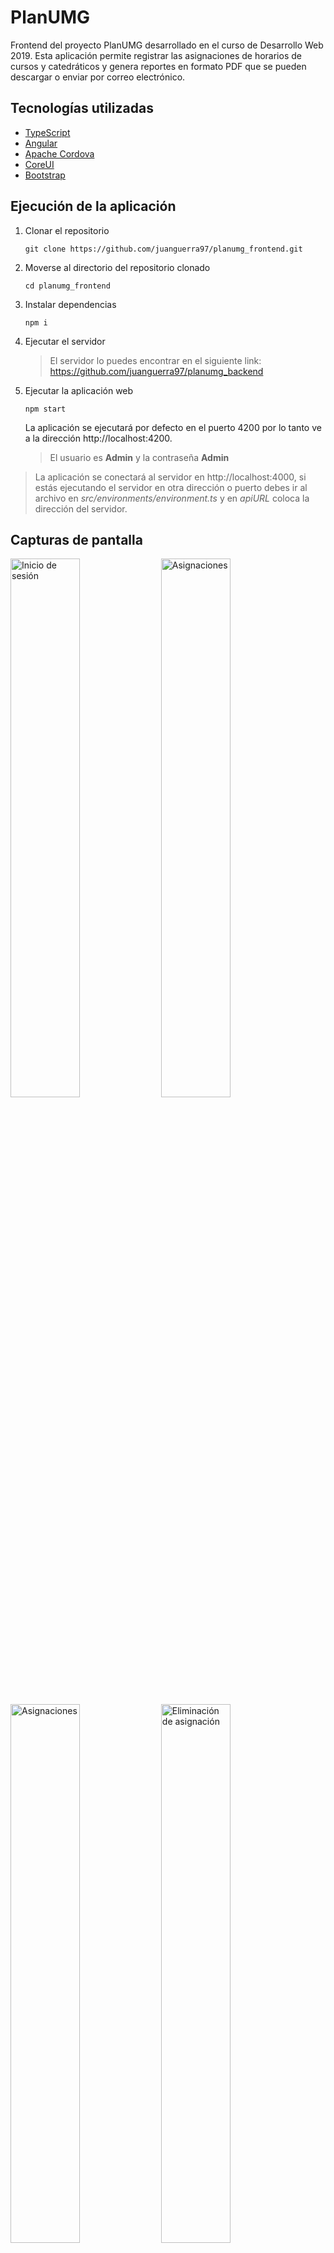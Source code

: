 # PlanUMG

Frontend del proyecto PlanUMG desarrollado en el curso de Desarrollo Web 2019. 
Esta aplicación permite registrar las asignaciones de horarios de cursos y catedráticos y genera reportes en formato PDF que se pueden descargar o enviar por correo electrónico.

## Tecnolog&iacute;as utilizadas

- [TypeScript](https://www.typescriptlang.org/) 
- [Angular](https://angular.io/)
- [Apache Cordova](https://cordova.apache.org/)
- [CoreUI](https://coreui.io/angular/)
- [Bootstrap](https://getbootstrap.com/)


## Ejecuci&oacute;n de la aplicaci&oacute;n

1. Clonar el repositorio
    ```
    git clone https://github.com/juanguerra97/planumg_frontend.git
    ```
1. Moverse al directorio del repositorio clonado
    ```
    cd planumg_frontend
    ```
1. Instalar dependencias
    ```
    npm i
    ```
1. Ejecutar el servidor
    > El servidor lo puedes encontrar en el siguiente link: https://github.com/juanguerra97/planumg_backend
1. Ejecutar la aplicaci&oacute;n web
    ```
    npm start
    ```
    La aplicaci&oacute;n se ejecutar&aacute; por defecto en el puerto 4200 por lo tanto ve a la direcci&oacute;n http://localhost:4200.
    
    > El usuario es **Admin** y la contrase&ntilde;a **Admin**

> La aplicaci&oacute;n se conectar&aacute; al servidor en http://localhost:4000, si est&aacute;s ejecutando el servidor en otra direcci&oacute;n o puerto debes ir al archivo en *src/environments/environment.ts* y en *apiURL* coloca la direcci&oacute;n del servidor.                                                                                                                                                                                                   
## Capturas de pantalla

<p float="left">
<img alt="Inicio de sesión" src="https://github.com/juanguerra97/planumg_frontend/raw/master/docs/img/captura01.PNG" width="47%">

<img alt="Asignaciones" src="https://github.com/juanguerra97/planumg_frontend/raw/master/docs/img/captura02.PNG" width="47%">

<img alt="Asignaciones" src="https://github.com/juanguerra97/planumg_frontend/raw/master/docs/img/captura03.PNG" width="47%">

<img alt="Eliminaci&oacute;n de asignaci&oacute;n" src="https://github.com/juanguerra97/planumg_frontend/raw/master/docs/img/captura04.PNG" width="47%">

<img alt="Nueva asignaci&oacute;n" src="https://github.com/juanguerra97/planumg_frontend/raw/master/docs/img/captura05.PNG" width="47%">

<img alt="Planificaciones" src="https://github.com/juanguerra97/planumg_frontend/raw/master/docs/img/captura06.PNG" width="47%">

<img alt="Reporte en PDF" src="https://github.com/juanguerra97/planumg_frontend/raw/master/docs/img/captura07.PNG" width="47%">

<img alt="Reporte por correo" src="https://github.com/juanguerra97/planumg_frontend/raw/master/docs/img/captura08.PNG" width="47%">

</p>
<img alt="Correo con reporte en PDF" src="https://github.com/juanguerra97/planumg_frontend/raw/master/docs/img/captura09.png" height="350px">


___

## ¿Cómo colaborar?


#### Descargar el proyecto

1. Clonar el repositorio
    ```
    git clone https://github.com/fkrazy/desarrollo_fr.git
    ```
1. Entrar a la carpeta del proyecto
    ``` 
    cd desarrollo_fr
    ```
1. Inicializar GitFlow
    ```
    git flow init
    ```
    >Darle ENTER a todo excepto que a la rama **develop** ponerle **devel**

    ![alt text](https://github.com/juanguerra97/planumg_frontend/raw/master/docs/img/gitflowinit.png "resultado de git flow init") 

1. Instalar las dependencias
    ``` 
    npm i
    ```

#### Uso de git flow

1. Cuando vayan a realizar un cambio grande, por ejemplo agregar un nueva pantalla, crear una nueva 'feature'
    ```
    git flow feature start <nombrefeature>
    ```
    >Sustituye <nombrefeature\> por cualquier nombre identificativo del cambio a realizar

   >Git Flow creará una rama con el nombre feature/\<nombrefeature\> que será la rama donde harás tus cambios
1. Hacer commit de todos los cambios, como siempre se hace en git

1. Cuando hayan terminado y hecho commit a todos los cambios, finalizar la 'feature'
    ``` 
    git flow feature finish
    ```
    >Todos los cambios realizados en la 'feature' se 'mezclaran' en la rama devel

    >Nota: cuando vayan a hacer un cambio pequeño o un cambio que no tardar&aacute;s en realizar, por ejemplo modificar una función, etc. pueden hacer los cambios directamente en la rama devel sin necesidad de crear una 'feature'

#### Mandar los cambios a GitHub

1. Verifiquen que est&aacute;n en la rama devel
    ```
    git branch
    ```
    >La rama devel debe tener un asterisco al inicio

    ![alt text](https://github.com/juanguerra97/planumg_frontend/raw/master/docs/img/gitbranch.png "resultado de git flow init") 

1. Si no est&aacute;n en la rama devel, cambiarse a ella
    ```
    git checkout devel
    ```
   
1. Obtener últimos cambios realizados al proyecto por otros
    ```
    git pull origin devel
    ```
    >Si hay conflictos, resolverlos y despu&eacute;s hacer commit
                                                                                                         
1. Mandar los cambios realizados
    ```
    git push origin devel
    ```

## Autores

- Juan Guerra - [juanguerra97](https://github.com/juanguerra97)
- Hancel Guzm&aacute;n - [HancelGH](https://github.com/HancelGH)
- Allan L&oacute;pez - [EdGames05](https://github.com/EdGames05)
- Frank Orozco - [fkrazy](https://github.com/fkrazy)
